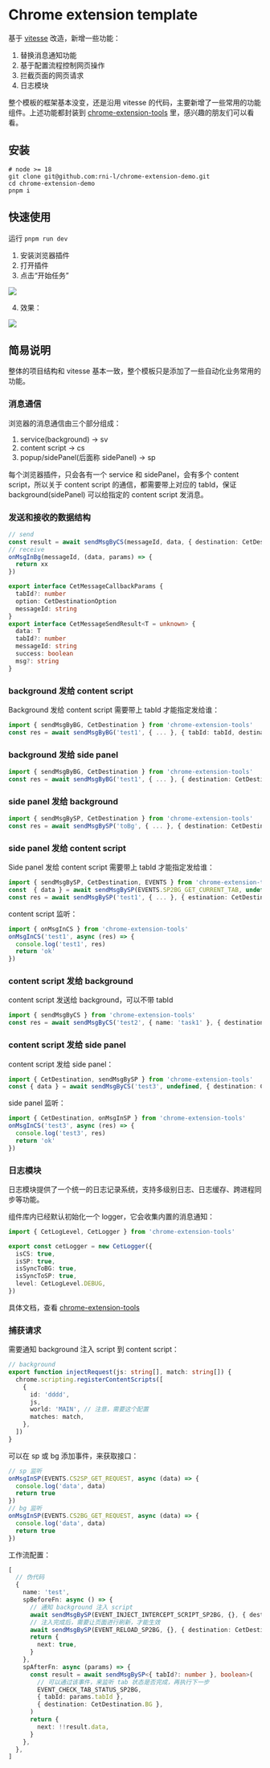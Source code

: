 # Chrome extension template

基于 [vitesse](https://github.com/antfu-collective/vitesse) 改造，新增一些功能：

1. 替换消息通知功能
2. 基于配置流程控制网页操作
3. 拦截页面的网页请求
4. 日志模块

整个模板的框架基本没变，还是沿用 vitesse 的代码，主要新增了一些常用的功能组件。上述功能都封装到 [chrome-extension-tools](https://github.com/rni-l/chrome-extension-tools) 里，感兴趣的朋友们可以看看。

## 安装

```shell
# node >= 18
git clone git@github.com:rni-l/chrome-extension-demo.git
cd chrome-extension-demo
pnpm i
```

## 快速使用

运行 `pnpm run dev`

1. 安装浏览器插件
2. 打开插件
3. 点击“开始任务”

![](./docs/demo1.png)

4. 效果：

![](./docs/demo2.png)

## 简易说明

整体的项目结构和 vitesse 基本一致，整个模板只是添加了一些自动化业务常用的功能。

### 消息通信

浏览器的消息通信由三个部分组成：

1. service(background) -> sv
2. content script -> cs
3. popup/sidePanel(后面称 sidePanel) -> sp

每个浏览器插件，只会各有一个 service 和 sidePanel，会有多个 content script，所以关于 content script 的通信，都需要带上对应的 tabId，保证 background(sidePanel) 可以给指定的 content script 发消息。

### 发送和接收的数据结构

```typescript
// send
const result = await sendMsgByCS(messageId, data, { destination: CetDestination.BG , tabId?: ...})
// receive
onMsgInBg(messageId, (data, params) => {
  return xx
})

export interface CetMessageCallbackParams {
  tabId?: number
  option: CetDestinationOption
  messageId: string
}
export interface CetMessageSendResult<T = unknown> {
  data: T
  tabId?: number
  messageId: string
  success: boolean
  msg?: string
}

```

### background 发给 content script

Background 发给 content script 需要带上 tabId 才能指定发给谁：

```typescript
import { sendMsgByBG, CetDestination } from 'chrome-extension-tools'
const res = await sendMsgByBG('test1', { ... }, { tabId: tabId, destination: CetDestination.cs })
```

### background 发给 side panel

```typescript
import { sendMsgByBG, CetDestination } from 'chrome-extension-tools'
const res = await sendMsgByBG('test1', { ... }, { destination: CetDestination.sp })
```

### side panel 发给 background

```typescript
import { sendMsgBySP, CetDestination } from 'chrome-extension-tools'
const res = await sendMsgBySP('toBg', { ... }, { destination: CetDestination.BG });
```

### side panel 发给 content script

Side panel 发给 content script 需要带上 tabId 才能指定发给谁：

```typescript
import { sendMsgBySP, CetDestination, EVENTS } from 'chrome-extension-tools'
const  { data } = await sendMsgBySP(EVENTS.SP2BG_GET_CURRENT_TAB, undefined, { destination: CetDestination.BG });
const res = await sendMsgBySP('test1', { ... }, { estination: CetDestination.CS, tabId: tabId })
```

content script 监听：

```typescript
import { onMsgInCS } from 'chrome-extension-tools'
onMsgInCS('test1', async (res) => {
  console.log('test1', res)
  return 'ok'
})
```

### content script 发给 background

content script 发送给 background，可以不带 tabId

```typescript
import { sendMsgByCS } from 'chrome-extension-tools'
const res = await sendMsgByCS('test2', { name: 'task1' }, { destination: CetDestination.BG })
```

### content script 发给 side panel

content script 发给 side panel：

```typescript
import { CetDestination, sendMsgBySP } from 'chrome-extension-tools'
const { data } = await sendMsgByCS('test3', undefined, { destination: CetDestination.SP })
```

side panel 监听：

```typescript
import { CetDestination, onMsgInSP } from 'chrome-extension-tools'
onMsgInCS('test3', async (res) => {
  console.log('test3', res)
  return 'ok'
})
```

### 日志模块

日志模块提供了一个统一的日志记录系统，支持多级别日志、日志缓存、跨进程同步等功能。

组件库内已经默认初始化一个 logger，它会收集内置的消息通知：

```typescript
import { CetLogLevel, CetLogger } from 'chrome-extension-tools'

export const cetLogger = new CetLogger({
  isCS: true,
  isSP: true,
  isSyncToBG: true,
  isSyncToSP: true,
  level: CetLogLevel.DEBUG,
})
```

具体文档，查看 [chrome-extension-tools](https://github.com/rni-l/chrome-extension-tools?tab=readme-ov-file#%E6%97%A5%E5%BF%97%E6%A8%A1%E5%9D%97)

### 捕获请求

需要通知 background 注入 script 到 content script：

```typescript
// background
export function injectRequest(js: string[], match: string[]) {
  chrome.scripting.registerContentScripts([
    {
      id: 'dddd',
      js,
      world: 'MAIN', // 注意，需要这个配置
      matches: match,
    },
  ])
}
```

可以在 sp 或 bg 添加事件，来获取接口：
```typescript
// sp 监听
onMsgInSP(EVENTS.CS2SP_GET_REQUEST, async (data) => {
  console.log('data', data)
  return true
})
// bg 监听
onMsgInSP(EVENTS.CS2BG_GET_REQUEST, async (data) => {
  console.log('data', data)
  return true
})
```

工作流配置：
```typescript
[
  // 伪代码
  {
    name: 'test',
    spBeforeFn: async () => {
      // 通知 background 注入 script
      await sendMsgBySP(EVENT_INJECT_INTERCEPT_SCRIPT_SP2BG, {}, { destination: CetDestination.BG })
      // 注入完成后，需要让页面进行刷新，才能生效
      await sendMsgBySP(EVENT_RELOAD_SP2BG, {}, { destination: CetDestination.BG })
      return {
        next: true,
      }
    },
    spAfterFn: async (params) => {
      const result = await sendMsgBySP<{ tabId?: number }, boolean>(
        // 可以通过该事件，来监听 tab 状态是否完成，再执行下一步
        EVENT_CHECK_TAB_STATUS_SP2BG,
        { tabId: params.tabId },
        { destination: CetDestination.BG },
      )
      return {
        next: !!result.data,
      }
    },
  },
]
```
